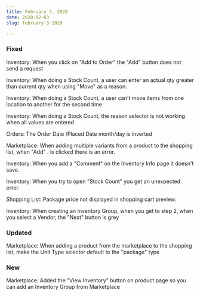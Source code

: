 ```yaml
---
title: February 3, 2020
date: 2020-02-03
slug: february-3-2020

---
```

### Fixed

Inventory:  When you click on "Add to Order" the "Add" button does not send a request

Inventory: When doing a Stock Count, a user can enter an actual qty greater than current qty when using "Move" as a reason.

Inventory: When doing a Stock Count, a user can't move items from one location to another for the second time

Inventory: When doing a Stock Count, the reason selector is not working when all values are entered

Orders:  The Order Date /Placed Date month/day is inverted

Marketplace: When adding multiple variants from a product to the shopping list, when "Add" . is clicked there is an error. 

Inventory: When you add a "Comment" on the Inventory Info page it doesn't save.

Inventory:  When you try to open "Stock Count" you get an unexpected error.

Shopping List: Package price not displayed in shopping cart preview.

Inventory: When creating an Inventory Group, when you get to step 2, when you select a Vendor, the "Next" button is grey

### Updated

Marketplace: When adding a product from the marketplace to the shopping list, make the Unit Type selector default to the "package" type

### New

Marketplace: Added the "View Inventory" button on product page so you can add an Inventory Group from Marketplace